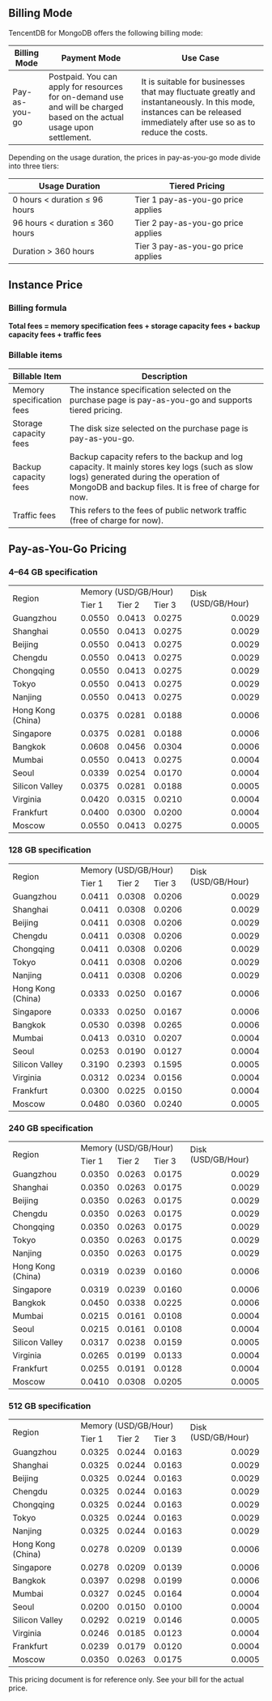 ## Billing Mode
TencentDB for MongoDB offers the following billing mode:

| Billing Mode | Payment Mode | Use Case |
|---------|---------|---------|
| Pay-as-you-go | Postpaid. You can apply for resources for on-demand use and will be charged based on the actual usage upon settlement. | It is suitable for businesses that may fluctuate greatly and instantaneously. In this mode, instances can be released immediately after use so as to reduce the costs. |

Depending on the usage duration, the prices in pay-as-you-go mode divide into three tiers:

| Usage Duration | Tiered Pricing |
|---------|---------|
| 0 hours < duration ≤ 96 hours | Tier 1 pay-as-you-go price applies |
| 96 hours < duration ≤ 360 hours | Tier 2 pay-as-you-go price applies |
| Duration > 360 hours | Tier 3 pay-as-you-go price applies |

## Instance Price

### Billing formula
**Total fees = memory specification fees + storage capacity fees + backup capacity fees + traffic fees**

### Billable items
<table>
<thead>
<tr>
<th width="15%">Billable Item</th>
<th>Description</th>
</tr>
</thead>
<tbody><tr>
<td>Memory specification fees<br></td>
<td>The instance specification selected on the purchase page is pay-as-you-go and supports tiered pricing.</td>
</tr>
<tr>
<td>Storage capacity fees</td>
<td>The disk size selected on the purchase page is pay-as-you-go.</td>
</tr>
<tr>
<td>Backup capacity fees</td>
<td>Backup capacity refers to the backup and log capacity. It mainly stores key logs (such as slow logs) generated during the operation of MongoDB and backup files. It is free of charge for now.</td>
</tr>
<tr>
<td>Traffic fees</td>
<td>This refers to the fees of public network traffic (free of charge for now).</td>
</tr>
</tbody>
</table>

## Pay-as-You-Go Pricing
### 4–64 GB specification

<table >
  <td rowspan=2>Region</td>
  <td colspan=3 >Memory (USD/GB/Hour)</td>
  <td rowspan=2 >Disk (USD/GB/Hour)</td>
 <tr height=21 >
  <td height=21 >Tier 1</td>
  <td>Tier 2</td>
  <td>Tier 3</td>
 </tr>
 <tr height=21 style='height:15.75pt'>
  <td height=21 class=xl65 style='height:15.75pt'>Guangzhou<ruby><font class="font7"><rt
  class=font7></rt></font></ruby></td>
  <td class=xl68 align=right>0.0550</td>
  <td class=xl68 align=right>0.0413</td>
  <td class=xl68 align=right>0.0275</td>
  <td class=xl68 align=right>0.0029</td>
 </tr>
 <tr height=21 style='height:15.75pt'>
  <td height=21 class=xl65 style='height:15.75pt'>Shanghai<ruby><font class="font7"><rt
  class=font7></rt></font></ruby></td>
  <td class=xl68 align=right>0.0550</td>
  <td class=xl68 align=right>0.0413</td>
  <td class=xl68 align=right>0.0275</td>
  <td class=xl68 align=right>0.0029</td>
 </tr>
 <tr height=21 style='height:15.75pt'>
  <td height=21 class=xl65 style='height:15.75pt'>Beijing<ruby><font class="font7"><rt
  class=font7></rt></font></ruby></td>
  <td class=xl68 align=right>0.0550</td>
  <td class=xl68 align=right>0.0413</td>
  <td class=xl68 align=right>0.0275</td>
  <td class=xl68 align=right>0.0029</td>
 </tr>
 <tr height=21 style='height:15.75pt'>
  <td height=21 class=xl65 style='height:15.75pt'>Chengdu<ruby><font class="font7"><rt
  class=font7></rt></font></ruby></td>
  <td class=xl68 align=right>0.0550</td>
  <td class=xl68 align=right>0.0413</td>
  <td class=xl68 align=right>0.0275</td>
  <td class=xl68 align=right>0.0029</td>
 </tr>
 <tr height=21 style='height:15.75pt'>
  <td height=21 class=xl66 style='height:15.75pt'>Chongqing<ruby><font class="font7"><rt
  class=font7></rt></font></ruby></td>
  <td class=xl68 align=right>0.0550</td>
  <td class=xl68 align=right>0.0413</td>
  <td class=xl68 align=right>0.0275</td>
  <td class=xl68 align=right>0.0029</td>
 </tr>
 <tr height=21 style='height:15.75pt'>
  <td height=21 class=xl66 style='height:15.75pt'>Tokyo<ruby><font class="font7"><rt
  class=font7></rt></font></ruby></td>
  <td class=xl68 align=right>0.0550</td>
  <td class=xl68 align=right>0.0413</td>
  <td class=xl68 align=right>0.0275</td>
  <td class=xl68 align=right>0.0029</td>
 </tr>
 <tr height=21 style='height:15.75pt'>
  <td height=21 class=xl66 style='height:15.75pt'>Nanjing<ruby><font class="font7"><rt
  class=font7></rt></font></ruby></td>
  <td class=xl68 align=right>0.0550</td>
  <td class=xl68 align=right>0.0413</td>
  <td class=xl68 align=right>0.0275</td>
  <td class=xl68 align=right>0.0029</td>
 </tr>
 <tr height=21 style='height:15.75pt'>
  <td height=21 class=xl66 style='height:15.75pt'>Hong Kong (China)<ruby><font class="font7"><rt
  class=font7></rt></font></ruby></td>
  <td class=xl68 align=right>0.0375</td>
  <td class=xl68 align=right>0.0281</td>
  <td class=xl68 align=right>0.0188</td>
  <td class=xl68 align=right>0.0006</td>
 </tr>
 <tr height=21 style='height:15.75pt'>
  <td height=21 class=xl66 style='height:15.75pt'>Singapore<ruby><font class="font7"><rt
  class=font7></rt></font></ruby></td>
  <td class=xl68 align=right>0.0375</td>
  <td class=xl68 align=right>0.0281</td>
  <td class=xl68 align=right>0.0188</td>
  <td class=xl68 align=right>0.0006</td>
 </tr>
 <tr height=21 style='height:15.75pt'>
  <td height=21 class=xl66 style='height:15.75pt'>Bangkok<ruby><font class="font7"><rt
  class=font7></rt></font></ruby></td>
  <td class=xl68 align=right>0.0608</td>
  <td class=xl68 align=right>0.0456</td>
  <td class=xl68 align=right>0.0304</td>
  <td class=xl68 align=right>0.0006</td>
 </tr>
 <tr height=21 style='height:15.75pt'>
  <td height=21 class=xl67 style='height:15.75pt'>Mumbai<ruby><font class="font7"><rt
  class=font7></rt></font></ruby></td>
  <td class=xl68 align=right>0.0550</td>
  <td class=xl68 align=right>0.0413</td>
  <td class=xl68 align=right>0.0275</td>
  <td class=xl68 align=right>0.0004</td>
 </tr>
 <tr height=21 style='height:15.75pt'>
  <td height=21 class=xl66 style='height:15.75pt'>Seoul<ruby><font class="font7"><rt
  class=font7></rt></font></ruby></td>
  <td class=xl68 align=right>0.0339</td>
  <td class=xl68 align=right>0.0254</td>
  <td class=xl68 align=right>0.0170</td>
  <td class=xl68 align=right>0.0004</td>
 </tr>
 <tr height=21 style='height:15.75pt'>
  <td height=21 class=xl66 style='height:15.75pt'>Silicon Valley<ruby><font class="font7"><rt
  class=font7></rt></font></ruby></td>
  <td class=xl68 align=right>0.0375</td>
  <td class=xl68 align=right>0.0281</td>
  <td class=xl68 align=right>0.0188</td>
  <td class=xl68 align=right>0.0005</td>
 </tr>
 <tr height=21 style='height:15.75pt'>
  <td height=21 class=xl66 style='height:15.75pt'>Virginia<ruby><font class="font7"><rt
  class=font7></rt></font></ruby></td>
  <td class=xl68 align=right>0.0420</td>
  <td class=xl68 align=right>0.0315</td>
  <td class=xl68 align=right>0.0210</td>
  <td class=xl68 align=right>0.0004</td>
 </tr>
 <tr height=21 style='height:15.75pt'>
  <td height=21 class=xl66 style='height:15.75pt'>Frankfurt<ruby><font class="font7"><rt
  class=font7></rt></font></ruby></td>
  <td class=xl68 align=right>0.0400</td>
  <td class=xl68 align=right>0.0300</td>
  <td class=xl68 align=right>0.0200</td>
  <td class=xl68 align=right>0.0004</td>
 </tr>
 <tr height=21 style='height:15.75pt'>
  <td height=21 class=xl66 style='height:15.75pt'>Moscow<ruby><font class="font7"><rt
  class=font7></rt></font></ruby></td>
  <td class=xl68 align=right>0.0550</td>
  <td class=xl68 align=right>0.0413</td>
  <td class=xl68 align=right>0.0275</td>
  <td class=xl68 align=right>0.0005</td>
 </tr>
 </tr>
</table>

### 128 GB specification
<table >
   <td rowspan=2>Region</td>
  <td colspan=3 >Memory (USD/GB/Hour)</td>
  <td rowspan=2 >Disk (USD/GB/Hour)</td>
 <tr height=21 style='height:15.75pt'>
  <td height=21 style='height:15.75pt'>Tier 1</td>
  <td>Tier 2</td>
  <td>Tier 3</td>
 </tr>
 <tr height=21 style='height:15.75pt'>
  <td height=21 class=xl65 style='height:15.75pt'>Guangzhou<ruby><font class="font7"><rt
  class=font7></rt></font></ruby></td>
  <td class=xl68 align=right>0.0411</td>
  <td class=xl68 align=right>0.0308</td>
  <td class=xl68 align=right>0.0206</td>
  <td class=xl68 align=right>0.0029</td>
 </tr>
 <tr height=21 style='height:15.75pt'>
  <td height=21 class=xl65 style='height:15.75pt'>Shanghai<ruby><font class="font7"><rt
  class=font7></rt></font></ruby></td>
  <td class=xl68 align=right>0.0411</td>
  <td class=xl68 align=right>0.0308</td>
  <td class=xl68 align=right>0.0206</td>
  <td class=xl68 align=right>0.0029</td>
 </tr>
 <tr height=21 style='height:15.75pt'>
  <td height=21 class=xl65 style='height:15.75pt'>Beijing<ruby><font class="font7"><rt
  class=font7></rt></font></ruby></td>
  <td class=xl68 align=right>0.0411</td>
  <td class=xl68 align=right>0.0308</td>
  <td class=xl68 align=right>0.0206</td>
  <td class=xl68 align=right>0.0029</td>
 </tr>
 <tr height=21 style='height:15.75pt'>
  <td height=21 class=xl65 style='height:15.75pt'>Chengdu<ruby><font class="font7"><rt
  class=font7></rt></font></ruby></td>
  <td class=xl68 align=right>0.0411</td>
  <td class=xl68 align=right>0.0308</td>
  <td class=xl68 align=right>0.0206</td>
  <td class=xl68 align=right>0.0029</td>
 </tr>
 <tr height=21 style='height:15.75pt'>
  <td height=21 class=xl66 style='height:15.75pt'>Chongqing<ruby><font class="font7"><rt
  class=font7></rt></font></ruby></td>
  <td class=xl68 align=right>0.0411</td>
  <td class=xl68 align=right>0.0308</td>
  <td class=xl68 align=right>0.0206</td>
  <td class=xl68 align=right>0.0029</td>
 </tr>
 <tr height=21 style='height:15.75pt'>
  <td height=21 class=xl66 style='height:15.75pt'>Tokyo<ruby><font class="font7"><rt
  class=font7></rt></font></ruby></td>
  <td class=xl68 align=right>0.0411</td>
  <td class=xl68 align=right>0.0308</td>
  <td class=xl68 align=right>0.0206</td>
  <td class=xl68 align=right>0.0029</td>
 </tr>
 <tr height=21 style='height:15.75pt'>
  <td height=21 class=xl66 style='height:15.75pt'>Nanjing<ruby><font class="font7"><rt
  class=font7></rt></font></ruby></td>
  <td class=xl68 align=right>0.0411</td>
  <td class=xl68 align=right>0.0308</td>
  <td class=xl68 align=right>0.0206</td>
  <td class=xl68 align=right>0.0029</td>
 </tr>
 <tr height=21 style='height:15.75pt'>
  <td height=21 class=xl66 style='height:15.75pt'>Hong Kong (China)<ruby><font class="font7"><rt
  class=font7></rt></font></ruby></td>
  <td class=xl68 align=right>0.0333</td>
  <td class=xl68 align=right>0.0250</td>
  <td class=xl68 align=right>0.0167</td>
  <td class=xl68 align=right>0.0006</td>
 </tr>
 <tr height=21 style='height:15.75pt'>
  <td height=21 class=xl66 style='height:15.75pt'>Singapore<ruby><font class="font7"><rt
  class=font7></rt></font></ruby></td>
  <td class=xl68 align=right>0.0333</td>
  <td class=xl68 align=right>0.0250</td>
  <td class=xl68 align=right>0.0167</td>
  <td class=xl68 align=right>0.0006</td>
 </tr>
 <tr height=21 style='height:15.75pt'>
  <td height=21 class=xl66 style='height:15.75pt'>Bangkok<ruby><font class="font7"><rt
  class=font7></rt></font></ruby></td>
  <td class=xl68 align=right>0.0530</td>
  <td class=xl68 align=right>0.0398</td>
  <td class=xl68 align=right>0.0265</td>
  <td class=xl68 align=right>0.0006</td>
 </tr>
 <tr height=21 style='height:15.75pt'>
  <td height=21 class=xl67 style='height:15.75pt'>Mumbai<ruby><font class="font7"><rt
  class=font7></rt></font></ruby></td>
  <td class=xl68 align=right>0.0413</td>
  <td class=xl68 align=right>0.0310</td>
  <td class=xl68 align=right>0.0207</td>
  <td class=xl68 align=right>0.0004</td>
 </tr>
 <tr height=21 style='height:15.75pt'>
  <td height=21 class=xl66 style='height:15.75pt'>Seoul<ruby><font class="font7"><rt
  class=font7></rt></font></ruby></td>
  <td class=xl68 align=right>0.0253</td>
  <td class=xl68 align=right>0.0190</td>
  <td class=xl68 align=right>0.0127</td>
  <td class=xl68 align=right>0.0004</td>
 </tr>
 <tr height=21 style='height:15.75pt'>
  <td height=21 class=xl66 style='height:15.75pt'>Silicon Valley<ruby><font class="font7"><rt
  class=font7></rt></font></ruby></td>
  <td class=xl68 align=right>0.3190</td>
  <td class=xl68 align=right>0.2393</td>
  <td class=xl68 align=right>0.1595</td>
  <td class=xl68 align=right>0.0005</td>
 </tr>
 <tr height=21 style='height:15.75pt'>
  <td height=21 class=xl66 style='height:15.75pt'>Virginia<ruby><font class="font7"><rt
  class=font7></rt></font></ruby></td>
  <td class=xl68 align=right>0.0312</td>
  <td class=xl68 align=right>0.0234</td>
  <td class=xl68 align=right>0.0156</td>
  <td class=xl68 align=right>0.0004</td>
 </tr>
 <tr height=21 style='height:15.75pt'>
  <td height=21 class=xl66 style='height:15.75pt'>Frankfurt<ruby><font class="font7"><rt
  class=font7></rt></font></ruby></td>
  <td class=xl68 align=right>0.0300</td>
  <td class=xl68 align=right>0.0225</td>
  <td class=xl68 align=right>0.0150</td>
  <td class=xl68 align=right>0.0004</td>
 </tr>
 <tr height=21 style='height:15.75pt'>
  <td height=21 class=xl66 style='height:15.75pt'>Moscow<ruby><font class="font7"><rt
  class=font7></rt></font></ruby></td>
  <td class=xl68 align=right>0.0480</td>
  <td class=xl68 align=right>0.0360</td>
  <td class=xl68 align=right>0.0240</td>
  <td class=xl68 align=right>0.0005</td>
 </tr>
</table>

### 240 GB specification
<table>
  <td rowspan=2>Region</td>
  <td colspan=3 >Memory (USD/GB/Hour)</td>
  <td rowspan=2 >Disk (USD/GB/Hour)</td>
 <tr height=21 style='height:15.75pt'>
  <td height=21 style='height:15.75pt'>Tier 1</td>
  <td>Tier 2</td>
  <td>Tier 3</td>
 </tr>
 <tr height=21 style='height:15.75pt'>
  <td height=21 class=xl65 style='height:15.75pt'>Guangzhou<ruby><font class="font7"><rt
  class=font7></rt></font></ruby></td>
  <td class=xl68 align=right>0.0350</td>
  <td class=xl68 align=right>0.0263</td>
  <td class=xl68 align=right>0.0175</td>
  <td class=xl68 align=right>0.0029</td>
 </tr>
 <tr height=21 style='height:15.75pt'>
  <td height=21 class=xl65 style='height:15.75pt'>Shanghai<ruby><font class="font7"><rt
  class=font7></rt></font></ruby></td>
  <td class=xl68 align=right>0.0350</td>
  <td class=xl68 align=right>0.0263</td>
  <td class=xl68 align=right>0.0175</td>
  <td class=xl68 align=right>0.0029</td>
 </tr>
 <tr height=21 style='height:15.75pt'>
  <td height=21 class=xl65 style='height:15.75pt'>Beijing<ruby><font class="font7"><rt
  class=font7></rt></font></ruby></td>
  <td class=xl68 align=right>0.0350</td>
  <td class=xl68 align=right>0.0263</td>
  <td class=xl68 align=right>0.0175</td>
  <td class=xl68 align=right>0.0029</td>
 </tr>
 <tr height=21 style='height:15.75pt'>
  <td height=21 class=xl65 style='height:15.75pt'>Chengdu<ruby><font class="font7"><rt
  class=font7></rt></font></ruby></td>
  <td class=xl68 align=right>0.0350</td>
  <td class=xl68 align=right>0.0263</td>
  <td class=xl68 align=right>0.0175</td>
  <td class=xl68 align=right>0.0029</td>
 </tr>
 <tr height=21 style='height:15.75pt'>
  <td height=21 class=xl66 style='height:15.75pt'>Chongqing<ruby><font class="font7"><rt
  class=font7></rt></font></ruby></td>
  <td class=xl68 align=right>0.0350</td>
  <td class=xl68 align=right>0.0263</td>
  <td class=xl68 align=right>0.0175</td>
  <td class=xl68 align=right>0.0029</td>
 </tr>
 <tr height=21 style='height:15.75pt'>
  <td height=21 class=xl66 style='height:15.75pt'>Tokyo<ruby><font class="font7"><rt
  class=font7></rt></font></ruby></td>
  <td class=xl68 align=right>0.0350</td>
  <td class=xl68 align=right>0.0263</td>
  <td class=xl68 align=right>0.0175</td>
  <td class=xl68 align=right>0.0029</td>
 </tr>
 <tr height=21 style='height:15.75pt'>
  <td height=21 class=xl66 style='height:15.75pt'>Nanjing<ruby><font class="font7"><rt
  class=font7></rt></font></ruby></td>
  <td class=xl68 align=right>0.0350</td>
  <td class=xl68 align=right>0.0263</td>
  <td class=xl68 align=right>0.0175</td>
  <td class=xl68 align=right>0.0029</td>
 </tr>
 <tr height=21 style='height:15.75pt'>
  <td height=21 class=xl66 style='height:15.75pt'>Hong Kong (China)<ruby><font class="font7"><rt
  class=font7></rt></font></ruby></td>
  <td class=xl68 align=right>0.0319</td>
  <td class=xl68 align=right>0.0239</td>
  <td class=xl68 align=right>0.0160</td>
  <td class=xl68 align=right>0.0006</td>
 </tr>
 <tr height=21 style='height:15.75pt'>
  <td height=21 class=xl66 style='height:15.75pt'>Singapore<ruby><font class="font7"><rt
  class=font7></rt></font></ruby></td>
  <td class=xl68 align=right>0.0319</td>
  <td class=xl68 align=right>0.0239</td>
  <td class=xl68 align=right>0.0160</td>
  <td class=xl68 align=right>0.0006</td>
 </tr>
 <tr height=21 style='height:15.75pt'>
  <td height=21 class=xl66 style='height:15.75pt'>Bangkok<ruby><font class="font7"><rt
  class=font7></rt></font></ruby></td>
  <td class=xl68 align=right>0.0450</td>
  <td class=xl68 align=right>0.0338</td>
  <td class=xl68 align=right>0.0225</td>
  <td class=xl68 align=right>0.0006</td>
 </tr>
 <tr height=21 style='height:15.75pt'>
  <td height=21 class=xl67 style='height:15.75pt'>Mumbai<ruby><font class="font7"><rt
  class=font7></rt></font></ruby></td>
  <td class=xl68 align=right>0.0215</td>
  <td class=xl68 align=right>0.0161</td>
  <td class=xl68 align=right>0.0108</td>
  <td class=xl68 align=right>0.0004</td>
 </tr>
 <tr height=21 style='height:15.75pt'>
  <td height=21 class=xl66 style='height:15.75pt'>Seoul<ruby><font class="font7"><rt
  class=font7></rt></font></ruby></td>
  <td class=xl68 align=right>0.0215</td>
  <td class=xl68 align=right>0.0161</td>
  <td class=xl68 align=right>0.0108</td>
  <td class=xl68 align=right>0.0004</td>
 </tr>
 <tr height=21 style='height:15.75pt'>
  <td height=21 class=xl66 style='height:15.75pt'>Silicon Valley<ruby><font class="font7"><rt
  class=font7></rt></font></ruby></td>
  <td class=xl68 align=right>0.0317</td>
  <td class=xl68 align=right>0.0238</td>
  <td class=xl68 align=right>0.0159</td>
  <td class=xl68 align=right>0.0005</td>
 </tr>
 <tr height=21 style='height:15.75pt'>
  <td height=21 class=xl66 style='height:15.75pt'>Virginia<ruby><font class="font7"><rt
  class=font7></rt></font></ruby></td>
  <td class=xl68 align=right>0.0265</td>
  <td class=xl68 align=right>0.0199</td>
  <td class=xl68 align=right>0.0133</td>
  <td class=xl68 align=right>0.0004</td>
 </tr>
 <tr height=21 style='height:15.75pt'>
  <td height=21 class=xl66 style='height:15.75pt'>Frankfurt<ruby><font class="font7"><rt
  class=font7></rt></font></ruby></td>
  <td class=xl68 align=right>0.0255</td>
  <td class=xl68 align=right>0.0191</td>
  <td class=xl68 align=right>0.0128</td>
  <td class=xl68 align=right>0.0004</td>
 </tr>
 <tr height=21 style='height:15.75pt'>
  <td height=21 class=xl66 style='height:15.75pt'>Moscow<ruby><font class="font7"><rt
  class=font7></rt></font></ruby></td>
  <td class=xl68 align=right>0.0410</td>
  <td class=xl68 align=right>0.0308</td>
  <td class=xl68 align=right>0.0205</td>
  <td class=xl68 align=right>0.0005</td>
 </tr>
</table>

### 512 GB specification
<table>
  <td rowspan=2>Region</td>
  <td colspan=3 >Memory (USD/GB/Hour)</td>
  <td rowspan=2 >Disk (USD/GB/Hour)</td>
 <tr height=21 style='height:15.75pt'>
  <td height=21 style='height:15.75pt'>Tier 1</td>
  <td>Tier 2</td>
  <td>Tier 3</td>
 </tr>
 <tr height=21 style='height:15.75pt'>
  <td height=21 class=xl65 style='height:15.75pt'>Guangzhou<ruby><font class="font7"><rt
  class=font7></rt></font></ruby></td>
  <td class=xl68 align=right>0.0325</td>
  <td class=xl68 align=right>0.0244</td>
  <td class=xl68 align=right>0.0163</td>
  <td class=xl68 align=right>0.0029</td>
 </tr>
 <tr height=21 style='height:15.75pt'>
  <td height=21 class=xl65 style='height:15.75pt'>Shanghai<ruby><font class="font7"><rt
  class=font7></rt></font></ruby></td>
  <td class=xl68 align=right>0.0325</td>
  <td class=xl68 align=right>0.0244</td>
  <td class=xl68 align=right>0.0163</td>
  <td class=xl68 align=right>0.0029</td>
 </tr>
 <tr height=21 style='height:15.75pt'>
  <td height=21 class=xl65 style='height:15.75pt'>Beijing<ruby><font class="font7"><rt
  class=font7></rt></font></ruby></td>
  <td class=xl68 align=right>0.0325</td>
  <td class=xl68 align=right>0.0244</td>
  <td class=xl68 align=right>0.0163</td>
  <td class=xl68 align=right>0.0029</td>
 </tr>
 <tr height=21 style='height:15.75pt'>
  <td height=21 class=xl65 style='height:15.75pt'>Chengdu<ruby><font class="font7"><rt
  class=font7></rt></font></ruby></td>
  <td class=xl68 align=right>0.0325</td>
  <td class=xl68 align=right>0.0244</td>
  <td class=xl68 align=right>0.0163</td>
  <td class=xl68 align=right>0.0029</td>
 </tr>
 <tr height=21 style='height:15.75pt'>
  <td height=21 class=xl66 style='height:15.75pt'>Chongqing<ruby><font class="font7"><rt
  class=font7></rt></font></ruby></td>
  <td class=xl68 align=right>0.0325</td>
  <td class=xl68 align=right>0.0244</td>
  <td class=xl68 align=right>0.0163</td>
  <td class=xl68 align=right>0.0029</td>
 </tr>
 <tr height=21 style='height:15.75pt'>
  <td height=21 class=xl66 style='height:15.75pt'>Tokyo<ruby><font class="font7"><rt
  class=font7></rt></font></ruby></td>
  <td class=xl68 align=right>0.0325</td>
  <td class=xl68 align=right>0.0244</td>
  <td class=xl68 align=right>0.0163</td>
  <td class=xl68 align=right>0.0029</td>
 </tr>
 <tr height=21 style='height:15.75pt'>
  <td height=21 class=xl66 style='height:15.75pt'>Nanjing<ruby><font class="font7"><rt
  class=font7></rt></font></ruby></td>
  <td class=xl68 align=right>0.0325</td>
  <td class=xl68 align=right>0.0244</td>
  <td class=xl68 align=right>0.0163</td>
  <td class=xl68 align=right>0.0029</td>
 </tr>
 <tr height=21 style='height:15.75pt'>
  <td height=21 class=xl66 style='height:15.75pt'>Hong Kong (China)<ruby><font class="font7"><rt
  class=font7></rt></font></ruby></td>
  <td class=xl68 align=right>0.0278</td>
  <td class=xl68 align=right>0.0209</td>
  <td class=xl68 align=right>0.0139</td>
  <td class=xl68 align=right>0.0006</td>
 </tr>
 <tr height=21 style='height:15.75pt'>
  <td height=21 class=xl66 style='height:15.75pt'>Singapore<ruby><font class="font7"><rt
  class=font7></rt></font></ruby></td>
  <td class=xl68 align=right>0.0278</td>
  <td class=xl68 align=right>0.0209</td>
  <td class=xl68 align=right>0.0139</td>
  <td class=xl68 align=right>0.0006</td>
 </tr>
 <tr height=21 style='height:15.75pt'>
  <td height=21 class=xl66 style='height:15.75pt'>Bangkok<ruby><font class="font7"><rt
  class=font7></rt></font></ruby></td>
  <td class=xl68 align=right>0.0397</td>
  <td class=xl68 align=right>0.0298</td>
  <td class=xl68 align=right>0.0199</td>
  <td class=xl68 align=right>0.0006</td>
 </tr>
 <tr height=21 style='height:15.75pt'>
  <td height=21 class=xl67 style='height:15.75pt'>Mumbai<ruby><font class="font7"><rt
  class=font7></rt></font></ruby></td>
  <td class=xl68 align=right>0.0327</td>
  <td class=xl68 align=right>0.0245</td>
  <td class=xl68 align=right>0.0164</td>
  <td class=xl68 align=right>0.0004</td>
 </tr>
 <tr height=21 style='height:15.75pt'>
  <td height=21 class=xl66 style='height:15.75pt'>Seoul<ruby><font class="font7"><rt
  class=font7></rt></font></ruby></td>
  <td class=xl68 align=right>0.0200</td>
  <td class=xl68 align=right>0.0150</td>
  <td class=xl68 align=right>0.0100</td>
  <td class=xl68 align=right>0.0004</td>
 </tr>
 <tr height=21 style='height:15.75pt'>
  <td height=21 class=xl66 style='height:15.75pt'>Silicon Valley<ruby><font class="font7"><rt
  class=font7></rt></font></ruby></td>
  <td class=xl68 align=right>0.0292</td>
  <td class=xl68 align=right>0.0219</td>
  <td class=xl68 align=right>0.0146</td>
  <td class=xl68 align=right>0.0005</td>
 </tr>
 <tr height=21 style='height:15.75pt'>
  <td height=21 class=xl66 style='height:15.75pt'>Virginia<ruby><font class="font7"><rt
  class=font7></rt></font></ruby></td>
  <td class=xl68 align=right>0.0246</td>
  <td class=xl68 align=right>0.0185</td>
  <td class=xl68 align=right>0.0123</td>
  <td class=xl68 align=right>0.0004</td>
 </tr>
 <tr height=21 style='height:15.75pt'>
  <td height=21 class=xl66 style='height:15.75pt'>Frankfurt<ruby><font class="font7"><rt
  class=font7></rt></font></ruby></td>
  <td class=xl68 align=right>0.0239</td>
  <td class=xl68 align=right>0.0179</td>
  <td class=xl68 align=right>0.0120</td>
  <td class=xl68 align=right>0.0004</td>
 </tr>
 <tr height=21 style='height:15.75pt'>
  <td height=21 class=xl66 style='height:15.75pt'>Moscow<ruby><font class="font7"><rt
  class=font7></rt></font></ruby></td>
  <td class=xl68 align=right>0.0350</td>
  <td class=xl68 align=right>0.0263</td>
  <td class=xl68 align=right>0.0175</td>
  <td class=xl68 align=right>0.0005</td>
 </tr>
</table>
This  pricing document is for reference only. See your bill for the actual price.